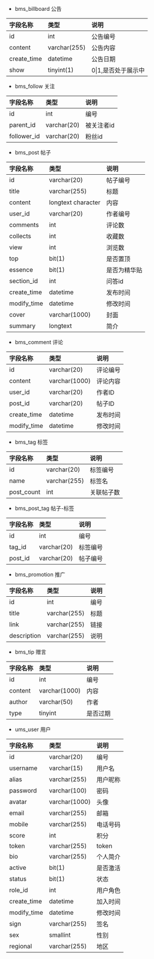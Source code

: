 * bms_billboard 公告
  
| 字段名称 | 类型 | 说明 |
| :-----| :---- | :-----|
|  id    |  int    |  公告编号      |
| content | varchar(255) | 公告内容 |
| create_time | datetime | 公告日期 | 
| show | tinyint(1) | 0\|1,是否处于展示中 |


* bms_follow 关注
  
| 字段名称 | 类型 | 说明 |
| :-----| :---- | :-----|
| id | int | 编号 |
| parent_id | varchar(20) | 被关注者id|
|follower_id | varchar(20) | 粉丝id | 

* bms_post 帖子
  
| 字段名称 | 类型 | 说明 |
| :-----| :---- | :-----|
| id | varchar(20) | 帖子编号 | 
| title | varchar(255) | 标题 | 
| content | longtext character | 内容 | 
| user_id | varchar(20) | 作者编号 | 
| comments | int | 评论数|
| collects | int | 收藏数|
| view | int | 浏览数 |
| top | bit(1) | 是否置顶 | 
| essence | bit(1) | 是否为精华贴 |
| section_id | int | 问答id | 
| create_time | datetime  | 发布时间 |
| modify_time | datetime | 修改时间 | 
| cover | varchar(1000) | 封面 | 
| summary | longtext | 简介 | 


* bms_comment 评论 

| 字段名称 | 类型 | 说明 |
| :-----| :---- | :-----|
| id | varchar(20) | 评论编号 |
| content | varchar(1000) | 评论内容 | 
| user_id | varchar(20) | 作者ID | 
| post_id | varchar(20) | 帖子ID |
| create_time | datetime | 发布时间 |
| modify_time | datetime | 修改时间 | 

* bms_tag 标签 

| 字段名称 | 类型 | 说明 |
| :-----| :---- | :-----|
| id | varchar(20) | 标签编号 |
| name | varchar(255) | 标签名 |
| post_count | int | 关联帖子数 | 


* bms_post_tag 帖子-标签

| 字段名称 | 类型 | 说明 |
| :-----| :---- | :-----|
| id | int | 编号 | 
| tag_id | varchar(20) | 标签编号 | 
| post_id | varchar(20) | 帖子编号 |

* bms_promotion 推广

| 字段名称 | 类型 | 说明 |
| :-----| :---- | :-----|
| id | int | 编号 | 
| title | varchar(255) | 标题 | 
| link | varchar(255)| 链接 | 
| description | varchar(255) | 说明 | 

* bms_tip 赠言

| 字段名称 | 类型 | 说明 |
| :-----| :---- | :-----|
| id | int | 编号 | 
| content | varchar(1000) | 内容 |
| author | varchar(50) | 作者 | 
| type | tinyint | 是否过期 | 


* ums_user 用户

| 字段名称 | 类型 | 说明 |
| :-----| :---- | :-----|
| id | varchar(20) | 编号 |
| username | varchar(15) | 用户名 |
| alias | varchar(255) | 用户昵称 | 
|password | varchar(100) | 密码 |
| avatar |  varchar(1000) | 头像 |
| email |varchar(255) | 邮箱 |
| mobile | varchar(255) | 电话号码 |
| score |int |积分 |
| token | varchar(255) | token|
| bio |  varchar(255) | 个人简介 |
| active | bit(1) | 是否激活|
| status |  bit(1) | 状态 |
| role_id | int | 用户角色 |
| create_time |  datetime | 加入时间 |
| modify_time |  datetime | 修改时间 |
| sign | varchar(255) | 签名 |
| sex | smallint | 性别 | 
| regional | varchar(255) | 地区 |
